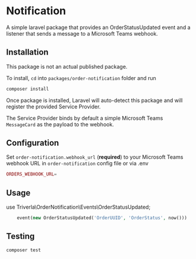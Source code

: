 # Notification

A simple laravel package that provides an OrderStatusUpdated event and a listener that sends a message to a Microsoft Teams webhook.

## Installation

This package is not an actual published package.<br>

To install, `cd` into `packages/order-notification` folder and run

```bash
composer install
```

Once package is installed, Laravel will auto-detect this package and will register the provided Service Provider.<br>

The Service Provider binds by default a simple Microsoft Teams `MessageCard` as the payload to the webhook.

## Configuration

Set `order-notification.webhook_url` (**required**) to your Microsoft Teams webhook URL in `order-notification` config file or via .env

```php
ORDERS_WEBHOOK_URL=
```

## Usage
use Triverla\OrderNotification\Events\OrderStatusUpdated;

```php
    event(new OrderStatusUpdated('OrderUUID', 'OrderStatus', now()))
```

## Testing

```bash
composer test
```
